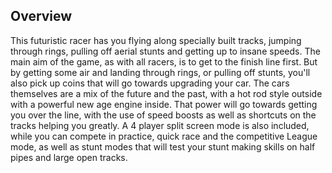 ## Overview

This futuristic racer has you flying along specially built tracks, jumping through rings, pulling off aerial stunts and getting up to insane speeds. The main aim of the game, as with all racers, is to get to the finish line first. But by getting some air and landing through rings, or pulling off stunts, you'll also pick up coins that will go towards upgrading your car. The cars themselves are a mix of the future and the past, with a hot rod style outside with a powerful new age engine inside. That power will go towards getting you over the line, with the use of speed boosts as well as shortcuts on the tracks helping you greatly. A 4 player split screen mode is also included, while you can compete in practice, quick race and the competitive League mode, as well as stunt modes that will test your stunt making skills on half pipes and large open tracks.
